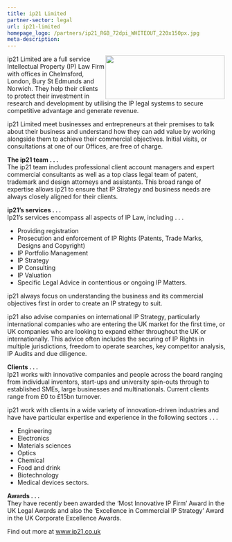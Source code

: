 ```yaml
---
title: ip21 Limited
partner-sector: legal
url: ip21-limited
homepage_logo: /partners/ip21_RGB_72dpi_WHITEOUT_220x150px.jpg
meta-description:
---
```


<p><img alt="" src="//clarity-strategies.github.io/ie-uploads/uploads/about/ip21_RGB_72dpi_275px.jpg" style="float:right; height:101px; margin-left:2px; margin-right:2px; width:275px" />ip21 Limited are a full service Intellectual Property (IP) Law Firm with offices in Chelmsford, London, Bury St Edmunds and Norwich. They help their clients to protect their investment in research and development by utilising the IP legal systems to secure competitive advantage and generate revenue.</p><p>ip21 Limited meet businesses and entrepreneurs at their premises to talk about their business and understand how they can add value by working alongside them to achieve their commercial objectives. Initial visits, or consultations at one of our Offices, are free of charge.</p><p><strong>The ip21 team . . .</strong><br />The ip21 team includes professional client account managers and expert commercial consultants as well as a top class legal team of patent, trademark and design attorneys and assistants. This broad range of expertise allows ip21 to ensure that IP Strategy and business needs are always closely aligned for their clients.</p><p><strong>ip21&rsquo;s services . . .</strong><br />Ip21&rsquo;s services encompass all aspects of IP Law, including . . .</p><ul><li>Providing registration</li><li>Prosecution and enforcement of IP Rights (Patents, Trade Marks, Designs and Copyright)</li><li>IP Portfolio Management</li><li>IP Strategy</li><li>IP Consulting</li><li>IP Valuation</li><li>Specific Legal Advice in contentious or ongoing IP Matters.</li></ul><p>ip21 always focus on understanding the business and its commercial objectives first in order to create an IP strategy to suit.</p><p>ip21 also advise companies on international IP Strategy, particularly international companies who are entering the UK market for the first time, or UK companies who are looking to expand either throughout the UK or internationally. This advice often includes the securing of IP Rights in multiple jurisdictions, freedom to operate searches, key competitor analysis, IP Audits and due diligence.</p><p><strong>Clients . . .</strong><br />Ip21 works with innovative companies and people across the board ranging from individual inventors, start-ups and university spin-outs through to established SMEs, large businesses and multinationals. Current clients range from &pound;0 to &pound;15bn turnover.</p><p>ip21 work with clients in a wide variety of innovation-driven industries and have have particular expertise and experience in the following sectors . . .&nbsp;</p><ul><li>Engineering</li><li>Electronics</li><li>Materials sciences</li><li>Optics</li><li>Chemical</li><li>Food and drink</li><li>Biotechnology</li><li>Medical devices sectors.</li></ul><p><strong>Awards . . .</strong><br />They have recently been awarded the &lsquo;Most Innovative IP Firm&rsquo; Award in the UK Legal Awards and also the &lsquo;Excellence in Commercial IP Strategy&rsquo; Award in the UK Corporate Excellence Awards.</p><p>Find out more at <a href="http://www.ip21.co.uk" target="_blank">www.ip21.co.uk</a></p>